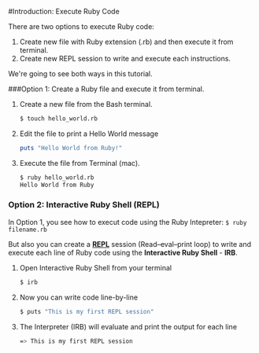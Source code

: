 #Introduction: Execute Ruby Code

There are two options to execute Ruby code:

1. Create new file with Ruby extension (.rb) and then execute it from terminal.
2. Create new REPL session to write and execute each instructions.

We're going to see both ways in this tutorial.

###Option 1: Create a Ruby file and execute it from terminal.

1. Create a new file from the Bash terminal.

	```Bash
	$ touch hello_world.rb
	```

2. Edit the file to print a Hello World message

	```Ruby
	puts "Hello World from Ruby!"
	```

3. Execute the file from Terminal (mac).

	```Bash
	$ ruby hello_world.rb
	Hello World from Ruby
	```

### Option 2: Interactive Ruby Shell (REPL)

In Option 1, you see how to execut code using the Ruby Intepreter: ```$ ruby filename.rb```

But also you can create a [**REPL**](https://en.wikipedia.org/wiki/Read%E2%80%93eval%E2%80%93print_loop) session (Read–eval–print loop) to write and execute each line of Ruby code using the <b>Interactive Ruby Shell</b> - **IRB**.

1. Open Interactive Ruby Shell from your terminal

	```Bash
	$ irb
	```

2. Now you can write code line-by-line

	```Bash
	$ puts "This is my first REPL session"
	```

3. The Interpreter (IRB) will evaluate and print the output for each line

	```Bash
	=> This is my first REPL session
	```
